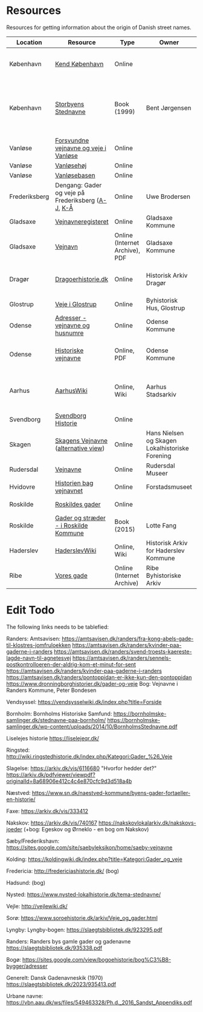 # Resources
Resources for getting information about the origin of Danish street names.

| Location         | Resource | Type | Owner | Note |
| ---------------- | -------- | ---- | ----- | ---- |
| København        | [Kend København](http://www.hovedstadshistorie.dk/) | Online | | Detailed information for many roads |
| København        | [Storbyens Stednavne](https://bibliotek.dk/materiale/storbyens-stednavne_bent-joergensen-f-1944-/work-of%3A870970-basis%3A22413112?type=bog) | Book (1999) | Bent Jørgensen | Extremely detailed; pretty much every road is mentioned |
| Vanløse          | [Forsvundne vejnavne og veje i Vanløse](http://vanloese.dk/om-vanloese/vejenes-historie/forsvundne-vejnavne/) | Online |
| Vanløse          | [Vanløsehøj](https://www.vanloesehoejhaveby.dk/baggrundsinfo-1/) | Online |
| Vanløse          | [Vanløsebasen](http://www.vanløse.dk/) | Online |
| Frederiksberg    | Dengang: Gader og veje på Frederiksberg ([A-J](https://dengang.dk/gader-og-veje-paa-frederiksberg-a-j/), [K-Å](https://dengang.dk/flere-gader-og-veje-paa-frederiksberg/) | Online | Uwe Brodersen |
| Gladsaxe         | [Vejnavneregisteret](https://gladsaxe.dk/kommunen/gladsaxe-byarkiv/din-bydelshistorie/vejnavneregisteret) | Online | Gladsaxe Kommune |
| Gladsaxe         | [Vejnavn](https://web.archive.org/web/20210418150809/https://gladsaxe.dk/Files//Files/SKOHR-DIA-BYS/Byarkiv/Tekstfiler/Vejnavn-uden-Helms-alle.pdf)| Online (Internet Archive), PDF | Gladsaxe Kommune
| Dragør           | [Dragoerhistorie.dk](http://www.dragoerhistorie.dk/) | Online | Historisk Arkiv Dragør | Detailed information for many roads |
| Glostrup         | [Veje i Glostrup](https://byhistoriskhus.dk/veje) | Online | Byhistorisk Hus, Glostrup |
| Odense           | [Adresser - vejnavne og husnumre](https://www.odense.dk/borger/trafik-og-veje/veje/adresser-vejnavne-og-husnumre) | Online | Odense Kommune | Overview |
| Odense           | [Historiske vejnavne](https://www.odense.dk/-/media/images/borger/trafik-og-veje/veje/adresser/historiskevejnavne-apr23.pdf) | Online, PDF | Odense Kommune | Detailed information for many roads |
| Aarhus           | [AarhusWiki](https://aarhuswiki.dk/wiki/Forside)| Online, Wiki | Aarhus Stadsarkiv | Some roads do not have Wiki entries yet |
| Svendborg        | [Svendborg Historie](https://www.svendborghistorie.dk/sofart/andet/130-gader-og-veje/gader-og-veje-sp-131) | Online | | Only a few roads |
| Skagen           | [Skagens Vejnavne](http://www.skagenlokal.dk/skagens_vejnavne.html) ([alternative view](http://www.skagenlokal.dk/Sider/Vej.html)) | Online | Hans Nielsen og Skagen Lokalhistoriske Forening | Many roads |
| Rudersdal        | [Vejnavne](https://museer.rudersdal.dk/rum/sektioner/vejnavne) | Online | Rudersdal Museer | Only some roads |
| Hvidovre         | [Historien bag vejnavnet](https://forstadsmuseet.dk/historien-om/historien-bag-vejnavnet/) | Online | Forstadsmuseet | Many roads |
| Roskilde         | [Roskildes gader](https://roskildesudvikling.dk/FORSIDE/Gader%20og%20str%C3%A6der/) | Online | | Only a few roads |
| Roskilde         | [Gader og stræder - i Roskilde Kommune](https://bibliotek.dk/materiale/gader-og-straeder-i-roskilde-kommune_lotte-fang/work-of%3A870970-basis%3A22349600?type=bog) | Book (2015) | Lotte Fang | Extremely detailed |
| Haderslev        | [HaderslevWiki](http://haderslevwiki.dk/index.php/Forside) | Online, Wiki | Historisk Arkiv for Haderslev Kommune |
| Ribe             | [Vores gade](https://web.archive.org/web/20230603211303/http://rba.esbjergkommune.dk/ribes-historie/vores-gade.aspx)| Online (Internet Archive) | Ribe Byhistoriske Arkiv | Only a few roads |


# Edit Todo
The following links needs to be tablefied:

Randers:
Amtsavisen:
https://amtsavisen.dk/randers/fra-kong-abels-gade-til-klostres-jomfruloekken
https://amtsavisen.dk/randers/kvinder-paa-gaderne-i-randers
https://amtsavisen.dk/randers/svend-troests-kaereste-lagde-navn-til-agnetesvej
https://amtsavisen.dk/randers/sennels-postkontrolloeren-der-aldrig-kom-et-minut-for-sent
https://amtsavisen.dk/randers/kvinder-paa-gaderne-i-randers
https://amtsavisen.dk/randers/pontoppidan-er-ikke-kun-den-pontoppidan
https://www.dronningborghistorier.dk/gader-og-veje
Bog:
Vejnavne i Randers Kommune, Peter Bondesen

Vendsyssel:
https://vendsysselwiki.dk/index.php?title=Forside

Bornholm:
Bornholms Historiske Samfund:
https://bornholmske-samlinger.dk/stednavne-paa-bornholm/
https://bornholmske-samlinger.dk/wp-content/uploads/2014/10/BornholmsStednavne.pdf

Liselejes historie
https://liselejeqr.dk/

Ringsted:
http://wiki.ringstedhistorie.dk/index.php/Kategori:Gader_%26_Veje

Slagelse:
https://arkiv.dk/vis/6116680
"Hvorfor hedder det?"
https://arkiv.dk/pdfviewer/viewpdf?originalId=8a68906e412c4c4e870cfc9d3d518a4b

Næstved:
https://www.sn.dk/naestved-kommune/byens-gader-fortaeller-en-historie/

Faxe:
https://arkiv.dk/vis/333412

Nakskov:
https://arkiv.dk/vis/740167
https://nakskovlokalarkiv.dk/nakskovs-joeder
(+bog: Egeskov og Ørneklo - en bog om Nakskov)

Sæby/Frederikshavn:
https://sites.google.com/site/saebyleksikon/home/saeby-vejnavne

Kolding:
https://koldingwiki.dk/index.php?title=Kategori:Gader_og_veje

Fredericia:
http://fredericiashistorie.dk/
(bog)

Hadsund:
(bog)

Nysted:
https://www.nysted-lokalhistorie.dk/tema-stednavne/

Vejle:
http://vejlewiki.dk/

Sorø:
https://www.soroehistorie.dk/arkiv/Veje_og_gader.html

Lyngby:
Lyngby-bogen:
https://slaegtsbibliotek.dk/923295.pdf

Randers:
Randers bys gamle gader og gadenavne
https://slaegtsbibliotek.dk/935338.pdf

Bogø:
https://sites.google.com/view/bogoehistorie/bog%C3%B8-bygger/adresser

Generelt:
Dansk Gadenavneskik (1970)
https://slaegtsbibliotek.dk/2023/935413.pdf

Urbane navne:
https://vbn.aau.dk/ws/files/549463328/Ph.d._2016_Sandst_Appendiks.pdf
